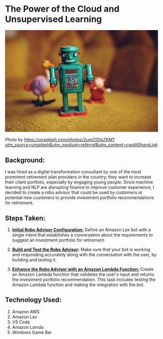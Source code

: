 # The Power of the Cloud and Unsupervised Learning

![Robot2](robot2.jpg)

*Photo by https://unsplash.com/photos/2umO15jsZKM?utm_source=unsplash&utm_medium=referral&utm_content=creditShareLink*

## Background:

I was hired as a digital transformation consultant by one of the most prominent retirement plan providers in the country; they want to increase their client portfolio, especially by engaging young people. Since machine learning and NLP are disrupting finance to improve customer experience, I decided to create a robo advisor that could be used by customers or potential new customers to provide investment portfolio recommendations for retirement.

## Steps Taken:

1. **[Initial Robo Advisor Configuration:](#Initial-Robo-Advisor-Configuration)** Define an Amazon Lex bot with a single intent that establishes a conversation about the requirements to suggest an investment portfolio for retirement.

2. **[Build and Test the Robo Advisor](#Build-and-Test-the-Robo-Advisor):** Make sure that your bot is working and responding accurately along with the conversation with the user, by building and testing it.

3. **[Enhance the Robo Advisor with an Amazon Lambda Function:](#Enhance-the-Robo-Advisor-with-an-Amazon-Lambda-Function)** Create an Amazon Lambda function that validates the user's input and returns the investment portfolio recommendation. This task includes testing the Amazon Lambda function and making the integration with the bot.

## Technology Used:

1. Amazon AWS
2. Amazon Lex
3. VS Code
4. Amazon Lamda
5. Windows Game Bar
